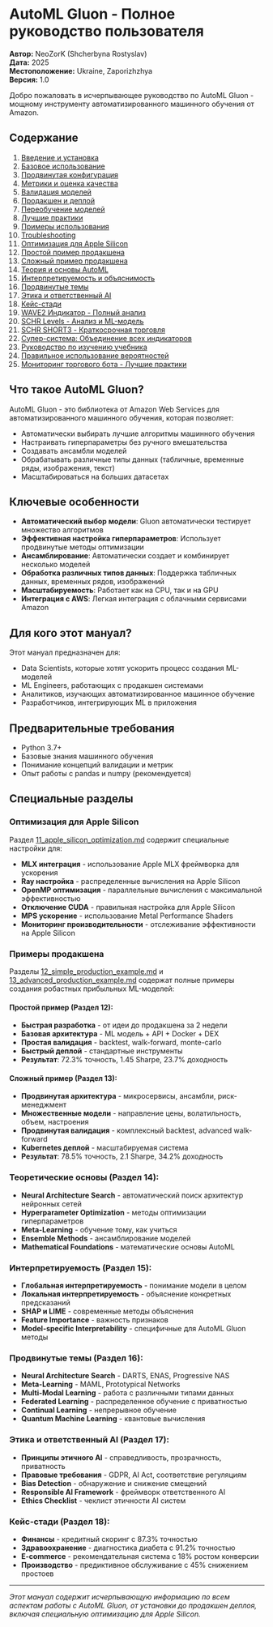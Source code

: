 # AutoML Gluon - Полное руководство пользователя

**Автор:** NeoZorK (Shcherbyna Rostyslav)  
**Дата:** 2025  
**Местоположение:** Ukraine, Zaporizhzhya  
**Версия:** 1.0  

Добро пожаловать в исчерпывающее руководство по AutoML Gluon - мощному инструменту автоматизированного машинного обучения от Amazon.

## Содержание

1. [Введение и установка](./01_installation.md)
2. [Базовое использование](./02_basic_usage.md)
3. [Продвинутая конфигурация](./03_advanced_configuration.md)
4. [Метрики и оценка качества](./04_metrics.md)
5. [Валидация моделей](./05_validation.md)
6. [Продакшен и деплой](./06_production.md)
7. [Переобучение моделей](./07_retraining.md)
8. [Лучшие практики](./08_best_practices.md)
9. [Примеры использования](./09_examples.md)
10. [Troubleshooting](./10_troubleshooting.md)
11. [Оптимизация для Apple Silicon](./11_apple_silicon_optimization.md)
12. [Простой пример продакшена](./12_simple_production_example.md)
13. [Сложный пример продакшена](./13_advanced_production_example.md)
14. [Теория и основы AutoML](./14_theory_and_fundamentals.md)
15. [Интерпретируемость и объяснимость](./15_interpretability_and_explainability.md)
16. [Продвинутые темы](./16_advanced_topics.md)
17. [Этика и ответственный AI](./17_ethics_and_responsible_ai.md)
18. [Кейс-стади](./18_case_studies.md)
19. [WAVE2 Индикатор - Полный анализ](./19_wave2_indicator_analysis.md)
20. [SCHR Levels - Анализ и ML-модель](./20_schr_levels_analysis.md)
21. [SCHR SHORT3 - Краткосрочная торговля](./21_schr_short3_analysis.md)
22. [Супер-система: Объединение всех индикаторов](./22_super_system_ultimate.md)
23. [Руководство по изучению учебника](./23_reading_guide.md)
24. [Правильное использование вероятностей](./24_probability_usage_guide.md)
25. [Мониторинг торгового бота - Лучшие практики](./25_trading_bot_monitoring.md)

## Что такое AutoML Gluon?

AutoML Gluon - это библиотека от Amazon Web Services для автоматизированного машинного обучения, которая позволяет:

- Автоматически выбирать лучшие алгоритмы машинного обучения
- Настраивать гиперпараметры без ручного вмешательства
- Создавать ансамбли моделей
- Обрабатывать различные типы данных (табличные, временные ряды, изображения, текст)
- Масштабироваться на больших датасетах

## Ключевые особенности

- **Автоматический выбор модели**: Gluon автоматически тестирует множество алгоритмов
- **Эффективная настройка гиперпараметров**: Использует продвинутые методы оптимизации
- **Ансамблирование**: Автоматически создает и комбинирует несколько моделей
- **Обработка различных типов данных**: Поддержка табличных данных, временных рядов, изображений
- **Масштабируемость**: Работает как на CPU, так и на GPU
- **Интеграция с AWS**: Легкая интеграция с облачными сервисами Amazon

## Для кого этот мануал?

Этот мануал предназначен для:
- Data Scientists, которые хотят ускорить процесс создания ML-моделей
- ML Engineers, работающих с продакшен системами
- Аналитиков, изучающих автоматизированное машинное обучение
- Разработчиков, интегрирующих ML в приложения

## Предварительные требования

- Python 3.7+
- Базовые знания машинного обучения
- Понимание концепций валидации и метрик
- Опыт работы с pandas и numpy (рекомендуется)

## Специальные разделы

### Оптимизация для Apple Silicon
Раздел [11_apple_silicon_optimization.md](./11_apple_silicon_optimization.md) содержит специальные настройки для:
- **MLX интеграция** - использование Apple MLX фреймворка для ускорения
- **Ray настройка** - распределенные вычисления на Apple Silicon
- **OpenMP оптимизация** - параллельные вычисления с максимальной эффективностью
- **Отключение CUDA** - правильная настройка для Apple Silicon
- **MPS ускорение** - использование Metal Performance Shaders
- **Мониторинг производительности** - отслеживание эффективности на Apple Silicon

### Примеры продакшена
Разделы [12_simple_production_example.md](./12_simple_production_example.md) и [13_advanced_production_example.md](./13_advanced_production_example.md) содержат полные примеры создания робастных прибыльных ML-моделей:

#### Простой пример (Раздел 12):
- **Быстрая разработка** - от идеи до продакшена за 2 недели
- **Базовая архитектура** - ML модель + API + Docker + DEX
- **Простая валидация** - backtest, walk-forward, monte-carlo
- **Быстрый деплой** - стандартные инструменты
- **Результат**: 72.3% точность, 1.45 Sharpe, 23.7% доходность

#### Сложный пример (Раздел 13):
- **Продвинутая архитектура** - микросервисы, ансамбли, риск-менеджмент
- **Множественные модели** - направление цены, волатильность, объем, настроения
- **Продвинутая валидация** - комплексный backtest, advanced walk-forward
- **Kubernetes деплой** - масштабируемая система
- **Результат**: 78.5% точность, 2.1 Sharpe, 34.2% доходность

### Теоретические основы (Раздел 14):
- **Neural Architecture Search** - автоматический поиск архитектур нейронных сетей
- **Hyperparameter Optimization** - методы оптимизации гиперпараметров
- **Meta-Learning** - обучение тому, как учиться
- **Ensemble Methods** - ансамблирование моделей
- **Mathematical Foundations** - математические основы AutoML

### Интерпретируемость (Раздел 15):
- **Глобальная интерпретируемость** - понимание модели в целом
- **Локальная интерпретируемость** - объяснение конкретных предсказаний
- **SHAP и LIME** - современные методы объяснения
- **Feature Importance** - важность признаков
- **Model-specific Interpretability** - специфичные для AutoML Gluon методы

### Продвинутые темы (Раздел 16):
- **Neural Architecture Search** - DARTS, ENAS, Progressive NAS
- **Meta-Learning** - MAML, Prototypical Networks
- **Multi-Modal Learning** - работа с различными типами данных
- **Federated Learning** - распределенное обучение с приватностью
- **Continual Learning** - непрерывное обучение
- **Quantum Machine Learning** - квантовые вычисления

### Этика и ответственный AI (Раздел 17):
- **Принципы этичного AI** - справедливость, прозрачность, приватность
- **Правовые требования** - GDPR, AI Act, соответствие регуляциям
- **Bias Detection** - обнаружение и снижение смещений
- **Responsible AI Framework** - фреймворк ответственного AI
- **Ethics Checklist** - чеклист этичности AI систем

### Кейс-стади (Раздел 18):
- **Финансы** - кредитный скоринг с 87.3% точностью
- **Здравоохранение** - диагностика диабета с 91.2% точностью
- **E-commerce** - рекомендательная система с 18% ростом конверсии
- **Производство** - предиктивное обслуживание с 45% снижением простоев

---

*Этот мануал содержит исчерпывающую информацию по всем аспектам работы с AutoML Gluon, от установки до продакшен деплоя, включая специальную оптимизацию для Apple Silicon.*